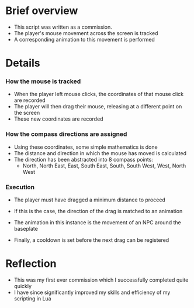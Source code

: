 # Brief overview
- This script was written as a commission.
- The player's mouse movement across the screen is tracked
- A corresponding animation to this movement is performed

# Details

<h3>
  How the mouse is tracked
</h3>

- When the player left mouse clicks, the coordinates of that mouse click are recorded
- The player will then drag their mouse, releasing at a different point on the screen
- These new coordinates are recorded

<h3>
  How the compass directions are assigned
</h3>

- Using these coordinates, some simple mathematics is done
- The distance and direction in which the mouse has moved is calculated
- The direction has been abstracted into 8 compass points:
  - North, North East, East, South East, South, South West, West, North West

<h3>
  Execution
</h3>

- The player must have dragged a minimum distance to proceed
- If this is the case, the direction of the drag is matched to an animation
- The animation in this instance is the movement of an NPC around the baseplate

- Finally, a cooldown is set before the next drag can be registered

# Reflection
- This was my first ever commission which I successfully completed quite quickly
- I have since significantly improved my skills and efficiency of my scripting in Lua
